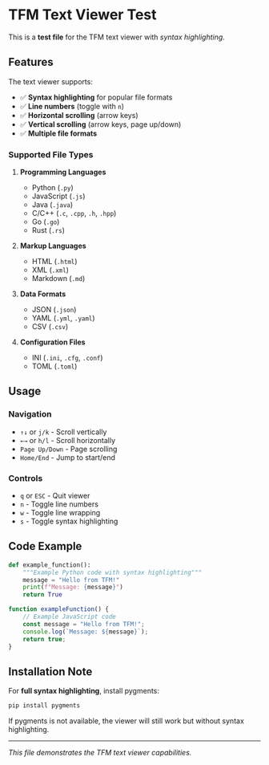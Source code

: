 # TFM Text Viewer Test

This is a **test file** for the TFM text viewer with *syntax highlighting*.

## Features

The text viewer supports:

- ✅ **Syntax highlighting** for popular file formats
- ✅ **Line numbers** (toggle with `n`)
- ✅ **Horizontal scrolling** (arrow keys)
- ✅ **Vertical scrolling** (arrow keys, page up/down)
- ✅ **Multiple file formats**

### Supported File Types

1. **Programming Languages**
   - Python (`.py`)
   - JavaScript (`.js`)
   - Java (`.java`)
   - C/C++ (`.c`, `.cpp`, `.h`, `.hpp`)
   - Go (`.go`)
   - Rust (`.rs`)

2. **Markup Languages**
   - HTML (`.html`)
   - XML (`.xml`)
   - Markdown (`.md`)

3. **Data Formats**
   - JSON (`.json`)
   - YAML (`.yml`, `.yaml`)
   - CSV (`.csv`)

4. **Configuration Files**
   - INI (`.ini`, `.cfg`, `.conf`)
   - TOML (`.toml`)

## Usage

### Navigation
- `↑↓` or `j/k` - Scroll vertically
- `←→` or `h/l` - Scroll horizontally  
- `Page Up/Down` - Page scrolling
- `Home/End` - Jump to start/end

### Controls
- `q` or `ESC` - Quit viewer
- `n` - Toggle line numbers
- `w` - Toggle line wrapping
- `s` - Toggle syntax highlighting

## Code Example

```python
def example_function():
    """Example Python code with syntax highlighting"""
    message = "Hello from TFM!"
    print(f"Message: {message}")
    return True
```

```javascript
function exampleFunction() {
    // Example JavaScript code
    const message = "Hello from TFM!";
    console.log(`Message: ${message}`);
    return true;
}
```

## Installation Note

For **full syntax highlighting**, install pygments:

```bash
pip install pygments
```

If pygments is not available, the viewer will still work but without syntax highlighting.

---

*This file demonstrates the TFM text viewer capabilities.*